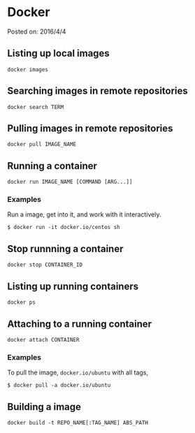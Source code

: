 # Docker

Posted on: 2016/4/4


## Listing up local images

`docker images`


## Searching images in remote repositories

`docker search TERM`


## Pulling images in remote repositories

`docker pull IMAGE_NAME`


## Running a container

`docker run IMAGE_NAME [COMMAND [ARG...]]`

### Examples

Run a image, get into it, and work with it interactively.

```
$ docker run -it docker.io/centos sh
```


## Stop runnning a container

`docker stop CONTAINER_ID`


## Listing up running containers

`docker ps`


## Attaching to a running container

`docker attach CONTAINER`


### Examples 

To pull the image, `docker.io/ubuntu` with all tags,

```
$ docker pull -a docker.io/ubuntu 
```


## Building a image

`docker build -t REPO_NAME[:TAG_NAME] ABS_PATH`
